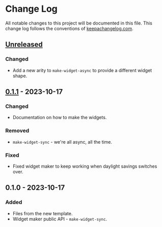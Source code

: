 # Change Log
All notable changes to this project will be documented in this file. This change log follows the conventions of [keepachangelog.com](http://keepachangelog.com/).

## [Unreleased]
### Changed
- Add a new arity to `make-widget-async` to provide a different widget shape.

## [0.1.1] - 2023-10-17
### Changed
- Documentation on how to make the widgets.

### Removed
- `make-widget-sync` - we're all async, all the time.

### Fixed
- Fixed widget maker to keep working when daylight savings switches over.

## 0.1.0 - 2023-10-17
### Added
- Files from the new template.
- Widget maker public API - `make-widget-sync`.

[Unreleased]: https://sourcehost.site/your-name/defprotocol-defrecord/compare/0.1.1...HEAD
[0.1.1]: https://sourcehost.site/your-name/defprotocol-defrecord/compare/0.1.0...0.1.1
